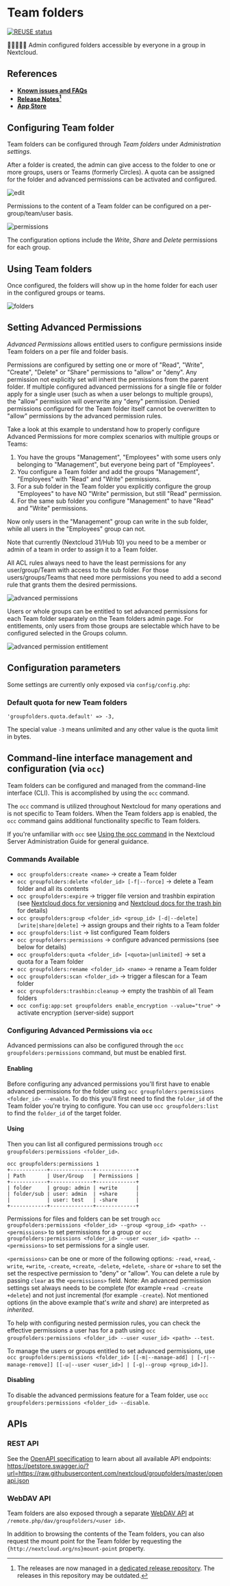 <!--
  - SPDX-FileCopyrightText: 2017 Nextcloud GmbH and Nextcloud contributors
  - SPDX-License-Identifier: AGPL-3.0-or-later
-->
# Team folders

[![REUSE status](https://api.reuse.software/badge/github.com/nextcloud/groupfolders)](https://api.reuse.software/info/github.com/nextcloud/groupfolders)

📁👩‍👩‍👧‍👦 Admin configured folders accessible by everyone in a group in Nextcloud.

## References

* **[Known issues and FAQs](https://github.com/nextcloud/groupfolders/issues/1414)**
* **[Release Notes](https://github.com/nextcloud-releases/groupfolders/releases)[^1]**
* **[App Store](https://apps.nextcloud.com/apps/groupfolders)**

[^1]: The releases are now managed in a [dedicated release repository](https://github.com/nextcloud-releases/groupfolders/releases). The releases in this repository may be outdated.

## Configuring Team folder

Team folders can be configured through *Team folders* under *Administration settings*.

After a folder is created, the admin can give access to the folder to one or more groups, users or Teams (formerly Circles). A quota can be assigned for the folder and advanced permissions can be activated and configured.


![edit](screenshots/edit.png)

Permissions to the content of a Team folder can be configured on a per-group/team/user basis.

![permissions](screenshots/permissions.png)

The configuration options include the _Write_, _Share_ and _Delete_ permissions for each group.

## Using Team folders

Once configured, the folders will show up in the home folder for each user in the configured groups or teams.

![folders](screenshots/folders.png)

## Setting Advanced Permissions

_Advanced Permissions_ allows entitled users to configure permissions inside Team folders on a per file and folder basis.

Permissions are configured by setting one or more of "Read", "Write", "Create", "Delete" or "Share" permissions to "allow" or "deny". Any permission not explicitly set will inherit the permissions from the parent folder. If multiple configured advanced permissions for a single file or folder apply for a single user (such as when a user belongs to multiple groups), the "allow" permission will overwrite any "deny" permission. Denied permissions configured for the Team folder itself cannot be overwritten to "allow" permissions by the advanced permission rules.

Take a look at this example to understand how to properly configure Advanced Permissions for more complex scenarios with multiple groups or Teams:
1. You have the groups "Management", "Employees" with some users only belonging to "Management", but everyone being part of "Employees".
2. You configure a Team folder and add the groups "Management", "Employees" with "Read" and "Write" permissions.
3. For a sub folder in the Team folder you explicitly configure the group "Employees" to have NO "Write" permission, but still "Read" permission.
4. For the same sub folder you configure "Management" to have "Read" and "Write" permissions.

Now only users in the "Management" group can write in the sub folder, while all users in the "Employees" group can not.

Note that currently (Nextcloud 31/Hub 10) you need to be a member or admin of a team in order to assign it to a Team folder.

All ACL rules always need to have the least permissions for any user/group/Team with access to the sub folder.
For those users/groups/Teams that need more permissions you need to add a second rule that grants them the desired permissions.

![advanced permissions](screenshots/acl.png)

Users or whole groups can be entitled to set advanced permissions for each Team folder separately on the Team folders admin page.
For entitlements, only users from those groups are selectable which have to be configured selected in the Groups column.

![advanced permission entitlement](screenshots/aclAdmin.png)

## Configuration parameters

Some settings are currently only exposed via `config/config.php`:

### Default quota for new Team folders

```injectablephp
'groupfolders.quota.default' => -3,
```

The special value `-3` means unlimited and any other value is the quota limit in bytes.

## Command-line interface management and configuration (via `occ`)

Team folders can be configured and managed from the command-line interface (CLI). This is accomplished by using the `occ` command. 

The `occ` command is utilized throughout Nextcloud for many operations and is not specific to Team folders. When the Team folders app is enabled, the `occ` command gains additional functionality specific to Team folders.

If you're unfamiliar with `occ` see [Using the occ command](https://docs.nextcloud.com/server/latest/admin_manual/configuration_server/occ_command.html) in the Nextcloud Server Administration Guide for general guidance.

### Commands Available

- `occ groupfolders:create <name>` &rarr; create a Team folder
- `occ groupfolders:delete <folder_id> [-f|--force]` &rarr; delete a Team folder and all its contents
- `occ groupfolders:expire` &rarr; trigger file version and trashbin expiration (see [Nextcloud docs for versioning](https://docs.nextcloud.com/server/latest/admin_manual/configuration_files/file_versioning.html) and [Nextcloud docs for the trash bin](https://docs.nextcloud.com/server/latest/admin_manual/configuration_files/trashbin_configuration.html) for details)
- `occ groupfolders:group <folder_id> <group_id> [-d|--delete] [write|share|delete]` &rarr; assign groups and their rights to a Team folder
- `occ groupfolders:list` &rarr; list configured Team folders
- `occ groupfolders:permissions` &rarr; configure advanced permissions (see below for details)
- `occ groupfolders:quota <folder_id> [<quota>|unlimited]` &rarr; set a quota for a Team folder
- `occ groupfolders:rename <folder_id> <name>` &rarr; rename a Team folder
- `occ groupfolders:scan <folder_id>` &rarr; trigger a filescan for a Team folder
- `occ groupfolders:trashbin:cleanup` &rarr; empty the trashbin of all Team folders
- `occ config:app:set groupfolders enable_encryption --value="true"` &rarr; activate encryption (server-side) support

### Configuring Advanced Permissions via `occ`

Advanced permissions can also be configured through the `occ groupfolders:permissions` command, but must be enabled first.

#### Enabling

Before configuring any advanced permissions you'll first have to enable advanced permissions for the folder using `occ groupfolders:permissions <folder_id> --enable`. To do this you'll first need to find the `folder_id` of the Team folder you're trying to configure. You can use `occ groupfolders:list` to find the `folder_id` of the target folder.

#### Using

Then you can list all configured permissions trough `occ groupfolders:permissions <folder_id>`.

```
occ groupfolders:permissions 1
+------------+--------------+-------------+
| Path       | User/Group   | Permissions |
+------------+--------------+-------------+
| folder     | group: admin | +write      |
| folder/sub | user: admin  | +share      |
|            | user: test   | -share      |
+------------+--------------+-------------+
```

Permissions for files and folders can be set trough `occ groupfolders:permissions <folder_id> --group <group_id> <path> -- <permissions>` to set permissions for a group or `occ groupfolders:permissions <folder_id> --user <user_id> <path> -- <permissions>` to set permissions for a single user.

`<permissions>` can be one or more of the following options: `-read`, `+read`, `-write`, `+write`, `-create`, `+create`, `-delete`, `+delete`, `-share` or `+share` to set the set the respective permission to "deny" or "allow".
You can delete a rule by passing `clear` as the `<permissions>` field.
Note: An advanced permission settings set always needs to be complete (for example `+read -create +delete`) and not just incremental (for example `-create`).
Not mentioned options (in the above example that's _write_ and _share_) are interpreted as _inherited_.

To help with configuring nested permission rules, you can check the effective permissions a user has for a path using `occ groupfolders:permissions <folder_id> --user <user_id> <path> --test`.

To manage the users or groups entitled to set advanced permissions, use `occ groupfolders:permissions <folder_id> [[-m|--manage-add] | [-r|--manage-remove]] [[-u|--user <user_id>] | [-g|--group <group_id>]]`.

#### Disabling

To disable the advanced permissions feature for a Team folder, use `occ groupfolders:permissions <folder_id> --disable`.

## APIs

### REST API

See the [OpenAPI specification](openapi.json) to learn about all available API endpoints: https://petstore.swagger.io/?url=https://raw.githubusercontent.com/nextcloud/groupfolders/master/openapi.json

### WebDAV API

Team folders are also exposed through a separate [WebDAV API](https://docs.nextcloud.com/server/latest/user_manual/en/files/access_webdav.html) at `/remote.php/dav/groupfolders/<user id>`.

In addition to browsing the contents of the Team folders, you can also request the mount point for the Team folder by requesting the `{http://nextcloud.org/ns}mount-point` property.

